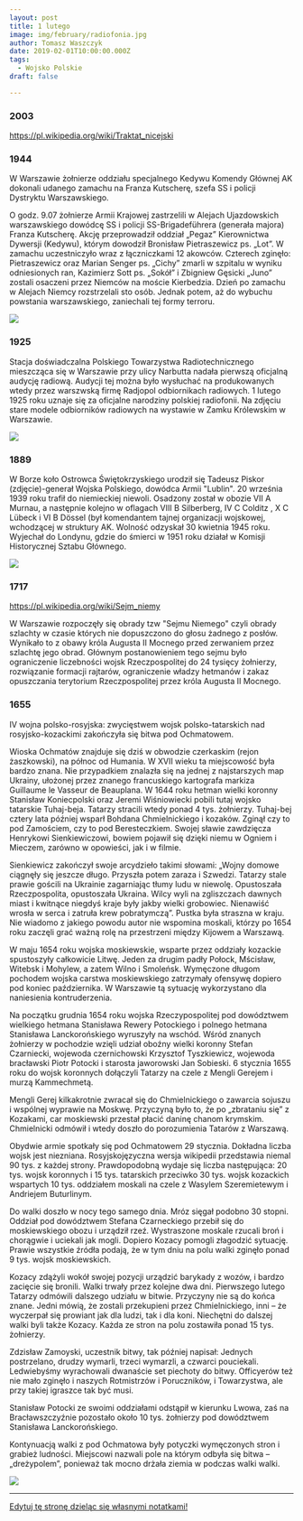 ```yaml
---
layout: post
title: 1 lutego
image: img/february/radiofonia.jpg
author: Tomasz Waszczyk
date: 2019-02-01T10:00:00.000Z
tags:
  - Wojsko Polskie
draft: false

---
```


### 2003

https://pl.wikipedia.org/wiki/Traktat_nicejski

### 1944

W Warszawie żołnierze oddziału specjalnego Kedywu Komendy Głównej AK dokonali udanego zamachu na Franza Kutscherę, szefa SS i policji Dystryktu Warszawskiego.

O godz. 9.07 żołnierze Armii Krajowej zastrzelili w Alejach Ujazdowskich warszawskiego dowódcę SS i policji SS-Brigadeführera (generała majora) Franza Kutscherę. Akcję przeprowadził oddział „Pegaz” Kierownictwa Dywersji (Kedywu), którym dowodził Bronisław Pietraszewicz ps. „Lot”. W zamachu uczestniczyło wraz z łączniczkami 12 akowców. Czterech zginęło: Pietraszewicz oraz Marian Senger ps. „Cichy” zmarli w szpitalu w wyniku odniesionych ran, Kazimierz Sott ps. „Sokół” i Zbigniew Gęsicki „Juno” zostali osaczeni przez Niemców na moście Kierbedzia. Dzień po zamachu w Alejach Niemcy rozstrzelali sto osób. Jednak potem, aż do wybuchu powstania warszawskiego, zaniechali tej formy terroru.

<img src="./img/february/kedyw.jpg"/><br>

### 1925

Stacja doświadczalna Polskiego Towarzystwa Radiotechnicznego mieszcząca się w Warszawie przy ulicy Narbutta nadała pierwszą oficjalną audycję radiową. Audycji tej można było wysłuchać na produkowanych wtedy przez warszwską firmę Radjopol odbiornikach radiowych.
1 lutego 1925 roku uznaje się za oficjalne narodziny polskiej radiofonii.
Na zdjęciu stare modele odbiorników radiowych na wystawie w Zamku Królewskim w Warszawie.

<img src="./img/february/radiofonia.jpg"/><br>

### 1889

W Borze koło Ostrowca Świętokrzyskiego urodził się Tadeusz Piskor (zdjęcie)-generał Wojska Polskiego, dowódca Armii "Lublin".
20 września 1939 roku trafił do niemieckiej niewoli. Osadzony został w obozie VII A Murnau, a następnie kolejno w oflagach VIII B Silberberg, IV C Colditz , X C Lübeck i VI B Dössel (był komendantem tajnej organizacji wojskowej, wchodzącej w struktury AK.
Wolność odzyskał 30 kwietnia 1945 roku. Wyjechał do Londynu, gdzie do śmierci w 1951 roku działał w Komisji Historycznej Sztabu Głównego.

<img src="./img/february/piskor.jpg"/><br>

### 1717

https://pl.wikipedia.org/wiki/Sejm_niemy

W Warszawie rozpoczęły się obrady tzw "Sejmu Niemego" czyli obrady szlachty w czasie których nie dopuszczono do głosu żadnego z posłów. Wynikało to z obawy króla Augusta II Mocnego przed zerwaniem przez szlachtę jego obrad.
Głównym postanowieniem tego sejmu było ograniczenie liczebności wojsk Rzeczpospolitej do 24 tysięcy żołnierzy, rozwiązanie formacji rajtarów, ograniczenie władzy hetmanów i zakaz opuszczania terytorium Rzeczpospolitej przez króla Augusta II Mocnego.

### 1655

IV wojna polsko-rosyjska: zwycięstwem wojsk polsko-tatarskich nad rosyjsko-kozackimi zakończyła się bitwa pod Ochmatowem.

Wioska Ochmatów znajduje się dziś w obwodzie czerkaskim (rejon żaszkowski), na północ od Humania. W XVII wieku ta miejscowość była bardzo znana. Nie przypadkiem znalazła się na jednej z najstarszych map Ukrainy, ułożonej przez znanego francuskiego kartografa markiza Guillaume le Vasseur de Beauplana. W 1644 roku hetman wielki koronny Stanisław Koniecpolski oraz Jeremi Wiśniowiecki pobili tutaj wojsko tatarskie Tuhaj-beja. Tatarzy stracili wtedy ponad 4 tys. żołnierzy. Tuhaj-bej cztery lata później wsparł Bohdana Chmielnickiego i kozaków. Zginął czy to pod Zamościem, czy to pod Beresteczkiem. Swojej sławie zawdzięcza Henrykowi Sienkiewiczowi, bowiem pojawił się dzięki niemu w Ogniem i Mieczem, zarówno w opowieści, jak i w filmie.

Sienkiewicz zakończył swoje arcydzieło takimi słowami: „Wojny domowe ciągnęły się jeszcze długo. Przyszła potem zaraza i Szwedzi. Tatarzy stale prawie gościli na Ukrainie zagarniając tłumy ludu w niewolę. Opustoszała Rzeczpospolita, opustoszała Ukraina. Wilcy wyli na zgliszczach dawnych miast i kwitnące niegdyś kraje były jakby wielki grobowiec. Nienawiść wrosła w serca i zatruła krew pobratymczą”. Pustka była straszna w kraju. Nie wiadomo z jakiego powodu autor nie wspomina moskali, którzy po 1654 roku zaczęli grać ważną rolę na przestrzeni między Kijowem a Warszawą.

W maju 1654 roku wojska moskiewskie, wsparte przez oddziały kozackie spustoszyły całkowicie Litwę. Jeden za drugim padły Połock, Mścisław, Witebsk i Mohylew, a zatem Wilno i Smoleńsk. Wymęczone długom pochodem wojska carstwa moskiewskiego zatrzymały ofensywę dopiero pod koniec października. W Warszawie tą sytuację wykorzystano dla naniesienia kontruderzenia.

Na początku grudnia 1654 roku wojska Rzeczypospolitej pod dowództwem wielkiego hetmana Stanisława Rewery Potockiego i polnego hetmana Stanisława Lanckorońskiego wyruszyły na wschód. Wśród znanych żołnierzy w pochodzie wzięli udział oboźny wielki koronny Stefan Czarniecki, wojewoda czernichowski Krzysztof Tyszkiewicz, wojewoda bracławski Piotr Potocki i starosta jaworowski Jan Sobieski. 6 stycznia 1655 roku do wojsk koronnych dołączyli Tatarzy na czele z Mengli Gerejem i murzą Kammechmetą.

Mengli Gerej kilkakrotnie zwracał się do Chmielnickiego o zawarcia sojuszu i wspólnej wyprawie na Moskwę. Przyczyną było to, że po „zbrataniu się” z Kozakami, car moskiewski przestał płacić daninę chanom krymskim. Chmielnicki odmówił i wtedy doszło do porozumienia Tatarów z Warszawą.

Obydwie armie spotkały się pod Ochmatowem 29 stycznia. Dokładna liczba wojsk jest niezniana. Rosyjskojęzyczna wersja wikipedii przedstawia niemal 90 tys. z każdej strony. Prawdopodobną wydaje się liczba następująca: 20 tys. wojsk koronnych i 15 tys. tatarskich przeciwko 30 tys. wojsk kozackich wspartych 10 tys. oddziałem moskali na czele z Wasylem Szeremietewym i Andriejem Buturlinym.

Do walki doszło w nocy tego samego dnia. Mróz sięgał podobno 30 stopni. Oddział pod dowództwem Stefana Czarneckiego przebił się do moskiewskiego obozu i urządził rzeź. Wystraszone moskale rzucali broń i chorągwie i uciekali jak mogli. Dopiero Kozacy pomogli złagodzić sytuację. Prawie wszystkie źródła podają, że w tym dniu na polu walki zginęło ponad 9 tys. wojsk moskiewskich.

Kozacy zdążyli wokół swojej pozycji urządzić barykady z wozów, i bardzo zacięcie się bronili. Walki trwały przez kolejne dwa dni. Pierwszego lutego Tatarzy odmówili dalszego udziału w bitwie. Przyczyny nie są do końca znane. Jedni mówią, że zostali przekupieni przez Chmielnickiego, inni – że wyczerpał się prowiant jak dla ludzi, tak i dla koni. Niechętni do dalszej walki byli także Kozacy. Każda ze stron na polu zostawiła ponad 15 tys. żołnierzy.

Zdzisław Zamoyski, uczestnik bitwy, tak później napisał: Jednych postrzelano, drudzy wymarli, trzeci wymarzli, a czwarci pouciekali. Ledwiebyśmy wyrachowali dwanaście set piechoty do bitwy. Officyerów też nie mało zginęło i naszych Rotmistrzów i Poruczników, i Towarzystwa, ale przy takiej igraszce tak być musi.

Stanisław Potocki ze swoimi oddziałami odstąpił w kierunku Lwowa, zaś na Bracławszczyźnie pozostało około 10 tys. żołnierzy pod dowództwem Stanisława Lanckorońskiego.

Kontynuacją walki z pod Ochmatowa były potyczki wymęczonych stron i grabież ludności. Miejscowi nazwali pole na którym odbyła się bitwa – „dreżypolem”, ponieważ tak mocno drżała ziemia w podczas walki walki.

<img src="./img/february/ochmatow.jpg"/><br>

---

<a href="https://github.com/TomaszWaszczyk/historia.waszczyk.com/edit/master/src/content/february-1.md" target="_blank">Edytuj tę stronę dzieląc się własnymi notatkami!</a>
